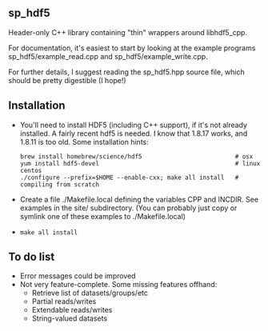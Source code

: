 ## sp_hdf5

Header-only C++ library containing "thin" wrappers around libhdf5_cpp.

For documentation, it's easiest to start by looking at the example programs sp_hdf5/example_read.cpp
and sp_hdf5/example_write.cpp.  

For further details, I suggest reading the sp_hdf5.hpp source file, which should be pretty
digestible (I hope!)

## Installation

- You'll need to install HDF5 (including C++ support), if it's not already installed.
  A fairly recent hdf5 is needed.  I know that 1.8.17 works, and 1.8.11 is too old.
  Some installation hints:

  ```
  brew install homebrew/science/hdf5                          # osx
  yum install hdf5-devel                                      # linux centos
  ./configure --prefix=$HOME --enable-cxx; make all install   # compiling from scratch
  ```

- Create a file ./Makefile.local defining the variables CPP and INCDIR.  See examples in the site/ subdirectory.
  (You can probably just copy or symlink one of these examples to ./Makefile.local)

- `make all install`

## To do list

   - Error messages could be improved
   - Not very feature-complete.  Some missing features offhand:
       - Retrieve list of datasets/groups/etc
       - Partial reads/writes
       - Extendable reads/writes
       - String-valued datasets

